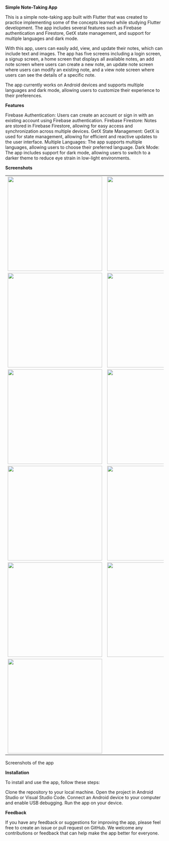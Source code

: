 **Simple Note-Taking App**


This is a simple note-taking app built with Flutter that was created to practice implementing some of the concepts learned while studying Flutter development. The app includes several features such as Firebase authentication and Firestore, GetX state management, and support for multiple languages and dark mode.

With this app, users can easily add, view, and update their notes, which can include text and images. The app has five screens including a login screen, a signup screen, a home screen that displays all available notes, an add note screen where users can create a new note, an update note screen where users can modify an existing note, and a view note screen where users can see the details of a specific note.

The app currently works on Android devices and supports multiple languages and dark mode, allowing users to customize their experience to their preferences.

**Features**


Firebase Authentication: Users can create an account or sign in with an existing account using Firebase authentication.
Firebase Firestore: Notes are stored in Firebase Firestore, allowing for easy access and synchronization across multiple devices.
GetX State Management: GetX is used for state management, allowing for efficient and reactive updates to the user interface.
Multiple Languages: The app supports multiple languages, allowing users to choose their preferred language.
Dark Mode: The app includes support for dark mode, allowing users to switch to a darker theme to reduce eye strain in low-light environments.

**Screenshots**


<table>
  <tr>
    <td><img src="https://user-images.githubusercontent.com/104342138/228775714-320a7b4f-8420-4b1b-98f4-89c7e6118368.png" width="300" height="300"></td>
    <td><img src="https://user-images.githubusercontent.com/104342138/228775938-bd5eaf1e-9401-4423-8f50-fbda2b65452a.png" width="300" height="300"></td>
  </tr>
  <tr>
    <td><img src="https://user-images.githubusercontent.com/104342138/228775957-058834ff-8724-4107-a45a-1c297fb5a1ba.png" width="300" height="300"></td>
    <td><img src="https://user-images.githubusercontent.com/104342138/228775971-53b77f23-f6b6-4c8f-89e5-3b170816a85d.png" width="300" height="300"></td>
  </tr>
  <tr>
    <td><img src="https://user-images.githubusercontent.com/104342138/228775984-26820d41-c75f-4803-a386-414e93003cd7.png" width="300" height="300"></td>
    <td><img src="https://user-images.githubusercontent.com/104342138/228775993-f1e04f4b-7d01-4ad5-8220-4894933a18d3.png" width="300" height="300"></td>
  </tr>
  <tr>
    <td><img src="https://user-images.githubusercontent.com/104342138/228776061-281049e4-2817-43eb-ab05-c58b81b78414.png" width="300" height="300"></td>
    <td><img src="https://user-images.githubusercontent.com/104342138/228776088-035de750-0b60-4be3-b1eb-bb09997d4674.png" width="300" height="300"></td>
  </tr>
  <tr>
    <td><img src="https://user-images.githubusercontent.com/104342138/228776108-ba5c81a0-52f2-4516-85f2-b704e5f3ee2d.png" width="300" height="300"></td>
    <td><img src="https://user-images.githubusercontent.com/104342138/228776130-68717ed8-4e1b-4a09-b0af-eaa4c22e145e.png" width="300" height="300"></td>
  </tr>
  <tr>
    <td><img src="https://user-images.githubusercontent.com/104342138/228776151-a83c077c-d2d4-4426-94f5-9a13acf72dcb.png" width="300" height="300"></td>
    <td></td>
  </tr>
</table>


Screenshots of the app

**Installation**


To install and use the app, follow these steps:

Clone the repository to your local machine.
Open the project in Android Studio or Visual Studio Code.
Connect an Android device to your computer and enable USB debugging.
Run the app on your device.

**Feedback**


If you have any feedback or suggestions for improving the app, please feel free to create an issue or pull request on GitHub. We welcome any contributions or feedback that can help make the app better for everyone.
